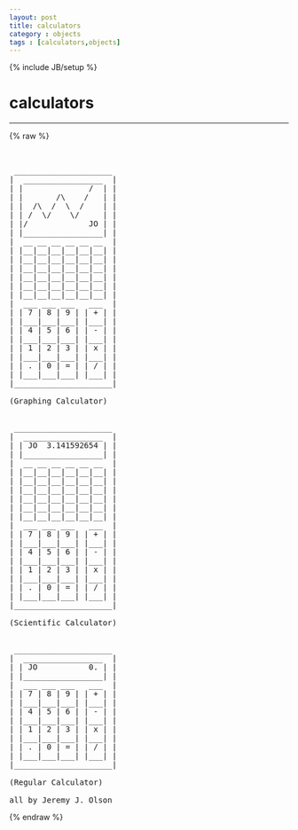 ```yaml
---
layout: post
title: calculators
category : objects
tags : [calculators,objects]
---
```

{% include JB/setup %}
# calculators
---
{% raw %}
<pre>


 _____________________
|  _________________  |
| |              /  | |
| |       /\    /   | |
| |  /\  /  \  /    | |
| | /  \/    \/     | |
| |/             JO | |
| |_________________| |
|  __ __ __ __ __ __  |
| |__|__|__|__|__|__| |
| |__|__|__|__|__|__| |
| |__|__|__|__|__|__| |
| |__|__|__|__|__|__| |
| |__|__|__|__|__|__| |
| |__|__|__|__|__|__| |
|  ___ ___ ___   ___  |
| | 7 | 8 | 9 | | + | |
| |___|___|___| |___| |
| | 4 | 5 | 6 | | - | |
| |___|___|___| |___| |
| | 1 | 2 | 3 | | x | |
| |___|___|___| |___| |
| | . | 0 | = | | / | |
| |___|___|___| |___| |
|_____________________|

(Graphing Calculator)


 _____________________
|  _________________  |
| | JO  3.141592654 | |
| |_________________| |
|  __ __ __ __ __ __  |
| |__|__|__|__|__|__| |
| |__|__|__|__|__|__| |
| |__|__|__|__|__|__| |
| |__|__|__|__|__|__| |
| |__|__|__|__|__|__| |
| |__|__|__|__|__|__| |
|  ___ ___ ___   ___  |
| | 7 | 8 | 9 | | + | |
| |___|___|___| |___| |
| | 4 | 5 | 6 | | - | |
| |___|___|___| |___| |
| | 1 | 2 | 3 | | x | |
| |___|___|___| |___| |
| | . | 0 | = | | / | |
| |___|___|___| |___| |
|_____________________|

(Scientific Calculator)


 _____________________
|  _________________  |
| | JO           0. | |
| |_________________| |
|  ___ ___ ___   ___  |
| | 7 | 8 | 9 | | + | |
| |___|___|___| |___| |
| | 4 | 5 | 6 | | - | |
| |___|___|___| |___| |
| | 1 | 2 | 3 | | x | |
| |___|___|___| |___| |
| | . | 0 | = | | / | |
| |___|___|___| |___| |
|_____________________|

(Regular Calculator)

all by Jeremy J. Olson  </pre>
{% endraw %}

